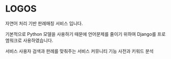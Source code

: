 # LOGOS
자연어 처리 기반 판례매칭 서비스 입니다.

기본적으로 Python 모델을 사용하기 때문에 언어문제를 줄이기 위하여 Django를 프로엠워크로 사용하였습니다.

서비스
  사용자 검색과 판례를 맞춰주는 서비스
  커뮤니티 기능
  사전과 키워드 분석
